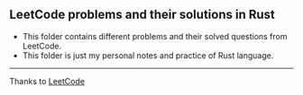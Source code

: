 ## LeetCode problems and their solutions in Rust

- This folder contains different problems and their solved questions from LeetCode.
- This folder is just my personal notes and practice of Rust language.

---

Thanks to [LeetCode](https://leetcode.com/)
